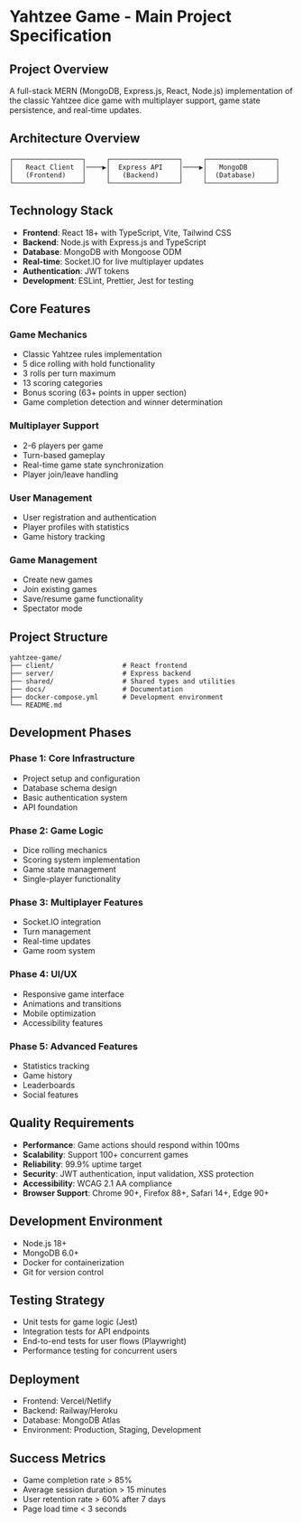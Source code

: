 # Yahtzee Game - Main Project Specification

## Project Overview
A full-stack MERN (MongoDB, Express.js, React, Node.js) implementation of the classic Yahtzee dice game with multiplayer support, game state persistence, and real-time updates.

## Architecture Overview
```
┌─────────────────┐     ┌─────────────────┐     ┌─────────────────┐
│   React Client  │────▶│  Express API    │────▶│   MongoDB       │
│   (Frontend)    │     │   (Backend)     │     │  (Database)     │
└─────────────────┘     └─────────────────┘     └─────────────────┘
```

## Technology Stack
- **Frontend**: React 18+ with TypeScript, Vite, Tailwind CSS
- **Backend**: Node.js with Express.js and TypeScript
- **Database**: MongoDB with Mongoose ODM
- **Real-time**: Socket.IO for live multiplayer updates
- **Authentication**: JWT tokens
- **Development**: ESLint, Prettier, Jest for testing

## Core Features

### Game Mechanics
- Classic Yahtzee rules implementation
- 5 dice rolling with hold functionality
- 3 rolls per turn maximum
- 13 scoring categories
- Bonus scoring (63+ points in upper section)
- Game completion detection and winner determination

### Multiplayer Support
- 2-6 players per game
- Turn-based gameplay
- Real-time game state synchronization
- Player join/leave handling

### User Management
- User registration and authentication
- Player profiles with statistics
- Game history tracking

### Game Management
- Create new games
- Join existing games
- Save/resume game functionality
- Spectator mode

## Project Structure
```
yahtzee-game/
├── client/                 # React frontend
├── server/                 # Express backend
├── shared/                 # Shared types and utilities
├── docs/                   # Documentation
├── docker-compose.yml      # Development environment
└── README.md
```

## Development Phases

### Phase 1: Core Infrastructure
- Project setup and configuration
- Database schema design
- Basic authentication system
- API foundation

### Phase 2: Game Logic
- Dice rolling mechanics
- Scoring system implementation
- Game state management
- Single-player functionality

### Phase 3: Multiplayer Features
- Socket.IO integration
- Turn management
- Real-time updates
- Game room system

### Phase 4: UI/UX
- Responsive game interface
- Animations and transitions
- Mobile optimization
- Accessibility features

### Phase 5: Advanced Features
- Statistics tracking
- Game history
- Leaderboards
- Social features

## Quality Requirements
- **Performance**: Game actions should respond within 100ms
- **Scalability**: Support 100+ concurrent games
- **Reliability**: 99.9% uptime target
- **Security**: JWT authentication, input validation, XSS protection
- **Accessibility**: WCAG 2.1 AA compliance
- **Browser Support**: Chrome 90+, Firefox 88+, Safari 14+, Edge 90+

## Development Environment
- Node.js 18+
- MongoDB 6.0+
- Docker for containerization
- Git for version control

## Testing Strategy
- Unit tests for game logic (Jest)
- Integration tests for API endpoints
- End-to-end tests for user flows (Playwright)
- Performance testing for concurrent users

## Deployment
- Frontend: Vercel/Netlify
- Backend: Railway/Heroku
- Database: MongoDB Atlas
- Environment: Production, Staging, Development

## Success Metrics
- Game completion rate > 85%
- Average session duration > 15 minutes
- User retention rate > 60% after 7 days
- Page load time < 3 seconds